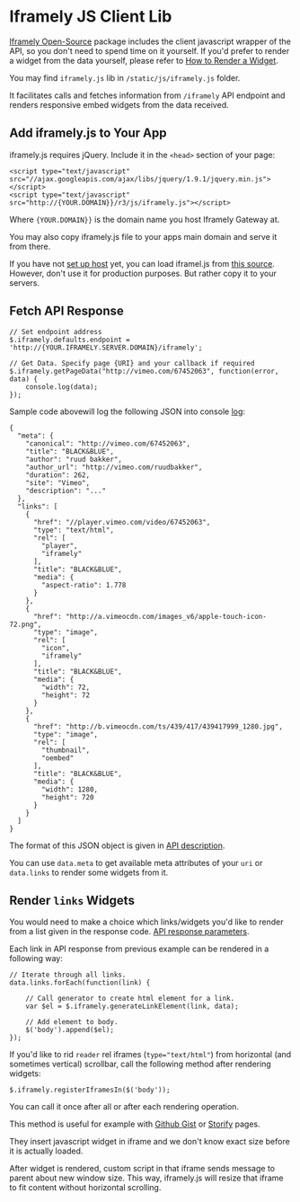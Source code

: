 # Iframely JS Client Lib

[Iframely Open-Source](https://github.com/itteco/iframely) package includes the client javascript wrapper of the API, so you don't need to spend time on it yourself. If you'd prefer to render a widget from the data yourself, please refer to [How to Render a Widget](http://iframely.com/docs/render).

You may find `iframely.js` lib in `/static/js/iframely.js` folder. 

It facilitates calls and fetches information from `/iframely` API endpoint and renders responsive embed widgets from the data received.



## Add iframely.js to Your App

iframely.js requires jQuery. Include it in the `<head>` section of your page:

    <script type="text/javascript" src="//ajax.googleapis.com/ajax/libs/jquery/1.9.1/jquery.min.js"></script>
    <script type="text/javascript" src="http://{YOUR.DOMAIN}}/r3/js/iframely.js"></script>

Where `{YOUR.DOMAIN}}` is the domain name you host Iframely Gateway at.

You may also copy iframely.js file to your apps main domain and serve it from there. 

If you have not [set up host](http://iframely.com/docs/host) yet, you can load iframel.js from [this source](http://iframely.com/r3/js/iframely.js). However, don't use it for production purposes. But rather copy it to your servers.



## Fetch API Response

    // Set endpoint address
    $.iframely.defaults.endpoint = 'http://{YOUR.IFRAMELY.SERVER.DOMAIN}/iframely';

    // Get Data. Specify page {URI} and your callback if required
    $.iframely.getPageData("http://vimeo.com/67452063", function(error, data) {
        console.log(data);
    });

Sample code abovewill log the following JSON into console [log](http://iframely.com/iframely?uri=http%3A%2F%2Fvimeo.com%2F67452063):

    {
      "meta": {
        "canonical": "http://vimeo.com/67452063",
        "title": "BLACK&BLUE",
        "author": "ruud bakker",
        "author_url": "http://vimeo.com/ruudbakker",
        "duration": 262,
        "site": "Vimeo",
        "description": "..."
      },
      "links": [
        {
          "href": "//player.vimeo.com/video/67452063",
          "type": "text/html",
          "rel": [
            "player",
            "iframely"
          ],
          "title": "BLACK&BLUE",
          "media": {
            "aspect-ratio": 1.778
          }
        },
        {
          "href": "http://a.vimeocdn.com/images_v6/apple-touch-icon-72.png",
          "type": "image",
          "rel": [
            "icon",
            "iframely"
          ],
          "title": "BLACK&BLUE",
          "media": {
            "width": 72,
            "height": 72
          }
        },
        {
          "href": "http://b.vimeocdn.com/ts/439/417/439417999_1280.jpg",
          "type": "image",
          "rel": [
            "thumbnail",
            "oembed"
          ],
          "title": "BLACK&BLUE",
          "media": {
            "width": 1280,
            "height": 720
          }
        }
      ]
    }


The format of this JSON object is given in [API description](http://iframely.com/docs/api).

You can use `data.meta` to get available meta attributes of your `uri` or `data.links` to render some widgets from it.



## Render `links` Widgets

You would need to make a choice which links/widgets you'd like to render from a list given in the response code. [API response parameters](http://iframely.com/docs/api).

Each link in API response from previous example can be rendered in a following way:

    // Iterate through all links.
    data.links.forEach(function(link) {

        // Call generator to create html element for a link.
        var $el = $.iframely.generateLinkElement(link, data);

        // Add element to body.
        $('body').append($el);
    });


If you'd like to rid `reader` rel iframes (`type="text/html"`) from horizontal (and sometimes vertical) scrollbar, call the following method after rendering widgets:

    $.iframely.registerIframesIn($('body'));

You can call it once after all or after each rendering operation.

This method is useful for example with [Github Gist](http://iframely.com/debug?uri=https%3A%2F%2Fgist.github.com%2Fkswlee%2F3054754) or
[Storify](http://iframely.com/debug?uri=http%3A%2F%2Fstorify.com%2FCNN%2F10-epic-fast-food-fails) pages. 

They insert javascript widget in iframe and we don't know exact size before it is actually loaded.

After widget is rendered, custom script in that iframe sends message to parent about new window size.
This way, iframely.js will resize that iframe to fit content without horizontal scrolling.
